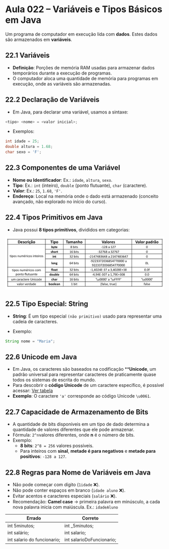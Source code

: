 # Aula 022 – Variáveis e Tipos Básicos em Java

Um programa de computador em execução lida com **dados**. Estes dados são armazenados em **variáveis**.

## 22.1 Variáveis
- **Definição**: Porções de memória RAM usadas para armazenar dados temporários durante a execução de programas.
- O computador aloca uma quantidade de memória para programas em execução, onde as variáveis são armazenadas.

## 22.2 Declaração de Variáveis
- Em Java, para declarar uma variável, usamos a sintaxe:
```java
<tipo> <nome> = <valor inicial>;
```

- Exemplos:
```java
int idade = 25;
double altura = 1.68;
char sexo = 'F';
```

## 22.3 Componentes de uma Variável
- **Nome ou Identificador**: Ex.: `idade`, `altura`, `sexo`.
- **Tipo**: Ex.: `int` (inteiro), `double` (ponto flutuante), `char` (caractere).
- **Valor**: Ex.: `25`, `1.68`, `'F'`.
- **Endereço**: Local na memória onde o dado está armazenado (conceito avançado, não explorado no início do curso).

## 22.4 Tipos Primitivos em Java
- Java possui **8 tipos primitivos**, divididos em categorias:

![tipos primitivos](../../../imagens/imagem_aula022_01_tipos_primitivos.png)

## 22.5 Tipo Especial: String
- **String**: É um tipo especial `(não primitivo)` usado para representar uma cadeia de caracteres.

- Exemplo:
```java
String nome = "Maria";
```

## 22.6 Unicode em Java
- Em Java, os caracteres são baseados na codificação ****Unicode**, um padrão universal para representar caracteres de praticamente quase todos os sistemas de escrita do mundo.
- Para descobrir o **código Unicode** de um caractere específico, é possível acessar: [Ver tabela](http://evaristoandjava.blogspot.com/2011/10/tabela-unicode.html)
- **Exemplo**: O caractere `'a'` corresponde ao código Unicode `\u0061`.

## 22.7 Capacidade de Armazenamento de Bits
- A quantidade de bits disponíveis em um tipo de dado determina a quantidade de valores diferentes que ele pode armazenar.  
- Fórmula: `2^n`valores diferentes, onde **n** é o número de bits.
- Exemplo:
  - **8 bits**: `2^8 = 256` valores possíveis.
  - Para inteiros com **sinal**, **metade é para negativos** e **metade para positivos**: `-128 a 127`.

## 22.8 Regras para Nome de Variáveis em Java
- Não pode começar com dígito (`1idade` ❌).
- Não pode conter espaços em branco (`idade aluno` ❌).
- Evitar acentos e caracteres especiais (`salário` ❌).
- Recomendação: **Camel case** → primeira palavra em minúsculo, a cada nova palavra inicia com maiúscula. Ex.: `idadeAluno`

Errado | Correto
---|---
int 5minutos; | int _5minutos;
int salário; | int salario;
int salario do funcionario; | int salarioDoFuncionario;
